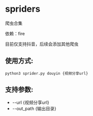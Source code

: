 # spriders
爬虫合集

依赖：fire

目前仅支持抖音，后续会添加其他爬虫

使用方式:
----------

`python3 sprider.py douyin {视频分享url}`

支持参数:
----------
* --url {视频分享url}
* --out_path {输出目录}
